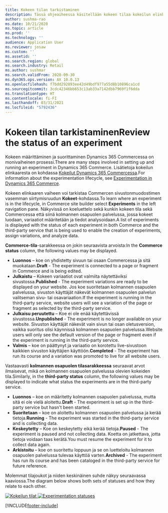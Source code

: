```yaml
---
title: Kokeen tilan tarkistaminen
description: Tässä ohjeaiheessa käsitellään kokeen tilaa kokeilun elinkaaren aikana Dynamics 365 Commercessa.
author: sushma-rao
ms.date: 10/21/2020
ms.topic: article
ms.prod: ''
ms.technology: ''
audience: Application User
ms.reviewer: josaw
ms.custom: ''
ms.assetid: ''
ms.search.region: global
ms.search.industry: Retail
ms.author: sushmar
ms.search.validFrom: 2020-09-30
ms.dyn365.ops.version: AX 10.0.13
ms.openlocfilehash: f7bdd292893ee42d49bdf977a55d8b10896ca1cd
ms.sourcegitcommit: 3cdc42346bb653c13ab33a7142dbb7969f1f6dda
ms.translationtype: HT
ms.contentlocale: fi-FI
ms.lasthandoff: 03/31/2021
ms.locfileid: "5792436"
---
```

# <a name="review-the-status-of-an-experiment"></a><span data-ttu-id="e8d0a-103">Kokeen tilan tarkistaminen</span><span class="sxs-lookup"><span data-stu-id="e8d0a-103">Review the status of an experiment</span></span>
<span data-ttu-id="e8d0a-104">Kokeen määrittäminen ja suorittaminen Dynamics 365 Commercessa on monivaiheinen prosessi.</span><span class="sxs-lookup"><span data-stu-id="e8d0a-104">There are many steps involved in setting up and running an experiment in Dynamics 365 Commerce.</span></span> <span data-ttu-id="e8d0a-105">Lisätietoja kokeilun elinkaaresta on kohdassa [Kokeilut Dynamics 365 Commercessa](experimentation-overview.md).</span><span class="sxs-lookup"><span data-stu-id="e8d0a-105">For information about the experimentation lifecycle, see [Experimentation in Dynamics 365 Commerce](experimentation-overview.md).</span></span>

<span data-ttu-id="e8d0a-106">Kokeen elinkaaren vaiheen voi tarkistaa Commercen sivustonmuodostimen vasemman siirtymisruudun **Kokeet**-kohdassa.</span><span class="sxs-lookup"><span data-stu-id="e8d0a-106">To learn where an experiment is in the lifecycle, in Commerce site builder select **Experiments** in the left navigation pane.</span></span> <span data-ttu-id="e8d0a-107">Näkyvissä on koeluettelo sekä kunkin kokeen tila sekä Commercessa että siinä kolmannen osapuolen palvelussa, jossa kokeet luodaan, variaatiot määritetään ja tiedot analysoidaan.</span><span class="sxs-lookup"><span data-stu-id="e8d0a-107">A list of experiments is displayed with the status of each experiment in both Commerce and the third-party service that is being used to enable the creation of experiments, assign variations, and analyze data.</span></span>

<span data-ttu-id="e8d0a-108">**Commerce-tila**-sarakkeessa on jokin seuraavista arvoista:</span><span class="sxs-lookup"><span data-stu-id="e8d0a-108">In the **Commerce status** column, the following values may be displayed.</span></span> 
- <span data-ttu-id="e8d0a-109">**Luonnos** – koe on yhdistetty sivuun tai osaan Commercessa ja sitä muokataan.</span><span class="sxs-lookup"><span data-stu-id="e8d0a-109">**Draft** - The experiment is connected to a page or fragment in Commerce and is being edited.</span></span>
- <span data-ttu-id="e8d0a-110">**Julkaistu** – Kokeen variaatiot ovat valmiita näytettäviksi sivustossa.</span><span class="sxs-lookup"><span data-stu-id="e8d0a-110">**Published** - The experiment variations are ready to be displayed on your website.</span></span> <span data-ttu-id="e8d0a-111">Jos koe suoritetaan kolmannen osapuolen palvelussa, sivuston käyttäjät näkevät kolmannen osapuolen palvelun valitseman sivu- tai osavariaation.</span><span class="sxs-lookup"><span data-stu-id="e8d0a-111">If the experiment is running in the third-party service, website users will see a variation of the page or fragment as selected by the third-party service.</span></span>
- <span data-ttu-id="e8d0a-112">**Julkaisu peruutettu** – Koe ei ole enää käytettävissä sivustossa.</span><span class="sxs-lookup"><span data-stu-id="e8d0a-112">**Unpublished** - The experiment is no longer available on your website.</span></span> <span data-ttu-id="e8d0a-113">Sivuston käyttäjät näkevät vain sivun tai osan oletusversion, vaikka suoritus olisi käynnissä kolmannen osapuolen palvelussa.</span><span class="sxs-lookup"><span data-stu-id="e8d0a-113">Website users will only see the default version of the page or fragment even if the experiment is running in the third-party service.</span></span>
- <span data-ttu-id="e8d0a-114">**Valmis** – koe on päättynyt ja variaatio on korotettu live-sivustoon kaikkien sivuston käyttäjien käyttöön.</span><span class="sxs-lookup"><span data-stu-id="e8d0a-114">**Completed** - The experiment has run its course and a variation was promoted to live for all website users.</span></span>

<span data-ttu-id="e8d0a-115">Vastaavasti **kolmannen osapuolen tilasarakkeessa** seuraavat arvot ilmaisevat, mikä on kolmannen osapuolen palvelussa olevien kokeiden tila.</span><span class="sxs-lookup"><span data-stu-id="e8d0a-115">Similarly, in the **third-party status** column, the following values may be displayed to indicate what status the experiments are in the third-party service.</span></span>
- <span data-ttu-id="e8d0a-116">**Luonnos** – koe on määritetty kolmannen osapuolen palvelussa, mutta sitä ei ole vielä aloitettu.</span><span class="sxs-lookup"><span data-stu-id="e8d0a-116">**Draft** - The experiment is set up in the third-party service but hasn't been started.</span></span>
- <span data-ttu-id="e8d0a-117">**Suoritetaan** – koe on aloitettu kolmannen osapuolen palvelussa ja kerää tietoja.</span><span class="sxs-lookup"><span data-stu-id="e8d0a-117">**Running** - The experiment was started in the third-party service and is collecting data.</span></span>
- <span data-ttu-id="e8d0a-118">**Keskeytetty** – Koe on keskeytetty eikä kerää tietoja.</span><span class="sxs-lookup"><span data-stu-id="e8d0a-118">**Paused** - The experiment is paused and not collecting data.</span></span> <span data-ttu-id="e8d0a-119">Koetta on jatkettava, jotta tietoja voidaan taas kerätä.</span><span class="sxs-lookup"><span data-stu-id="e8d0a-119">You must resume the experiment for it to collect data again.</span></span>
- <span data-ttu-id="e8d0a-120">**Arkistoitu** – koe on suoritettu loppuun ja se on luetteloitu kolmannen osapuolen palvelussa tulevaa käyttöä varten.</span><span class="sxs-lookup"><span data-stu-id="e8d0a-120">**Archived** - The experiment has run its course and has been cataloged in the third-party service for future reference.</span></span>

<span data-ttu-id="e8d0a-121">Molemmat tilajoukot ja niiden keskinäinen suhde näkyy seuraavassa kaaviossa.</span><span class="sxs-lookup"><span data-stu-id="e8d0a-121">The diagram below shows both sets of statuses and how they relate to each other.</span></span>

<span data-ttu-id="e8d0a-122">[ ![Kokeilun tilat](./media/experimentation_statuses.svg)](./media/experimentation_statuses.svg#lightbox)</span><span class="sxs-lookup"><span data-stu-id="e8d0a-122">[ ![Experimentation statuses](./media/experimentation_statuses.svg) ](./media/experimentation_statuses.svg#lightbox)</span></span>


[!INCLUDE[footer-include](../includes/footer-banner.md)]